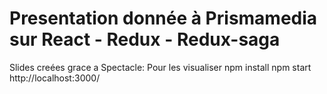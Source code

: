 # Presentation donnée à Prismamedia sur React - Redux - Redux-saga

Slides creées grace a Spectacle:
Pour les visualiser
npm install
npm start
http://localhost:3000/

